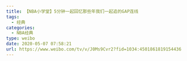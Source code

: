 ```yaml
---
title: 【NBA小学堂】5分钟一起回忆那些年我们一起追的GAP连线
tags:
  - 经典
categories:
  - NBA经典
type: weibo
date: 2020-05-07 07:58:21
url: https://www.weibo.com/tv/v/J0Ms9Cvr2?fid=1034:4501861819154436
---
```


<!-- more -->